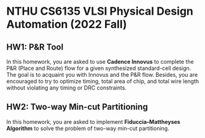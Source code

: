# NTHU CS6135 VLSI Physical Design Automation (2022 Fall)

## HW1: P&R Tool

In this homework, you are asked to use **Cadence Innovus** to complete the P&R (Place and Route) flow for a given synthesized standard-cell design. The goal is to acquaint you with Innovus and the P&R flow. Besides, you are encouraged to try to optimize timing, total area of chip, and total wire length without violating any timing or DRC constraints.

## HW2: Two-way Min-cut Partitioning

In this homework, you are asked to implement **Fiduccia–Mattheyses Algorithm** to solve the problem of  two-way  min-cut partitioning.

